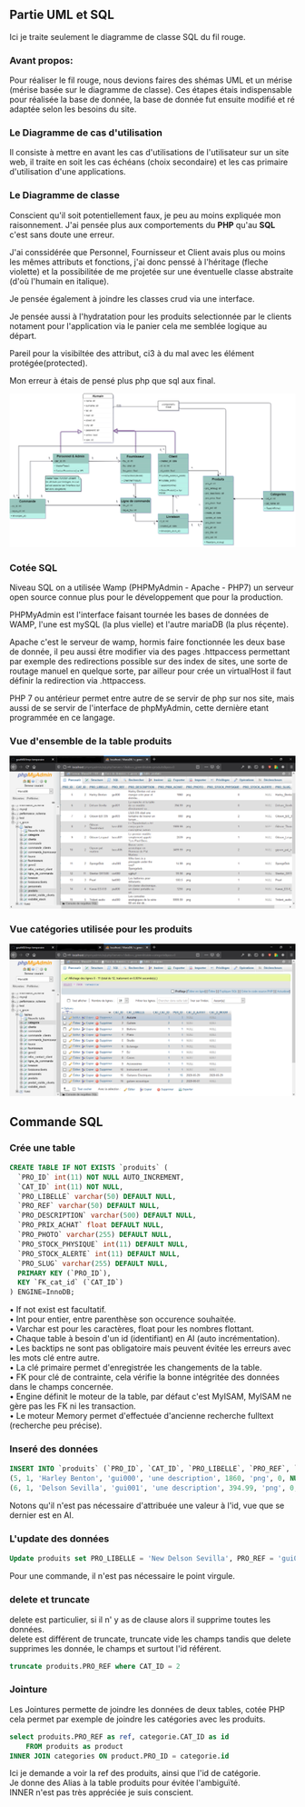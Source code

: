 ﻿## Partie UML et SQL
Ici je traite seulement le diagramme de classe SQL du fil rouge.

### Avant propos:
Pour réaliser le fil rouge, nous devions faires des shémas UML et un mérise (mérise basée sur le diagramme de classe). Ces étapes étais indispensable pour réalisée la base de donnée, la base de donnée fut ensuite modifié et ré adaptée selon les besoins du site.

### Le Diagramme de cas d'utilisation
Il consiste à mettre en avant les cas d'utilisations de l'utilisateur sur un site web, il traite en soit les cas échéans (choix secondaire) et les cas primaire d'utilisation d'une applications. 



### Le Diagramme de classe
Conscient qu'il soit potentiellement faux, je peu au moins expliquée mon raisonnement. J'ai pensée plus aux comportements du **PHP** qu'au **SQL** c'est sans doute une erreur.

J'ai conssidérée que Personnel, Fournisseur et Client avais plus ou moins les mêmes attributs et fonctions, j'ai donc penssé à l'héritage (fleche violette) et la possibilitée de me projetée sur une éventuelle classe abstraite (d'où l'humain en italique).

Je pensée également à joindre les classes crud via une interface.

Je pensée aussi à l'hydratation pour les produits selectionnée par le clients notament pour l'application via le panier cela me semblée logique au départ.

Pareil pour la visibiltée des attribut, ci3 à du mal avec les élément protégée(protected).

Mon erreur à étais de pensé plus php que sql aux final.

!['Diagramme de classe'](../_Part_sql_files/img/snSql.png)

### Cotée SQL
Niveau SQL on a utilisée Wamp (PHPMyAdmin - Apache - PHP7) un serveur open source connue plus pour le développement que pour la production.

PHPMyAdmin est l'interface faisant tournée les bases de données de WAMP, l'une est mySQL (la plus vielle) et l'autre mariaDB (la plus réçente).

Apache c'est le serveur de wamp, hormis faire fonctionnée les deux base de donnée, il peu aussi être modifier via des pages .httpaccess permettant par exemple des redirections possible sur des index de sites, une sorte de routage manuel en quelque sorte, par ailleur pour crée un virtualHost il faut définir la redirection via .httpaccess.

PHP 7 ou antérieur permet entre autre de se servir de php sur nos site, mais aussi de se servir de l'interface de phpMyAdmin, cette dernière etant programmée en ce langage.

### Vue d'ensemble de la table produits
!['Vue de base de donnée'](../_Part_sql_files/img/snSql1.png)

### Vue catégories utilisée pour les produits
!['Vue catégories de la base de données](../_Part_sql_files/img/snSql2.png)

## Commande SQL
### Crée une table

```sql
CREATE TABLE IF NOT EXISTS `produits` (
  `PRO_ID` int(11) NOT NULL AUTO_INCREMENT,
  `CAT_ID` int(11) NOT NULL,
  `PRO_LIBELLE` varchar(50) DEFAULT NULL,
  `PRO_REF` varchar(50) DEFAULT NULL,
  `PRO_DESCRIPTION` varchar(500) DEFAULT NULL,
  `PRO_PRIX_ACHAT` float DEFAULT NULL,
  `PRO_PHOTO` varchar(255) DEFAULT NULL,
  `PRO_STOCK_PHYSIQUE` int(11) DEFAULT NULL,
  `PRO_STOCK_ALERTE` int(11) DEFAULT NULL,
  `PRO_SLUG` varchar(255) DEFAULT NULL,
  PRIMARY KEY (`PRO_ID`),
  KEY `FK_cat_id` (`CAT_ID`)
) ENGINE=InnoDB;

```
•   If not exist est facultatif.  
•   Int pour entier, entre parenthèse son occurence souhaitée.  
•   Varchar est pour les caractères, float pour les nombres flottant.  
•   Chaque table à besoin d'un id (identifiant) en AI (auto incrémentation).  
•   Les backtips ne sont pas obligatoire mais peuvent évitée les erreurs avec les mots clé entre autre.  
•   La clé primaire permet d'enregistrée les changements de la table.  
•   FK pour clé de contrainte, cela vérifie la bonne intégritée des données dans le champs concernée.  
•   Engine définit le moteur de la table, par défaut c'est MyISAM, MyISAM ne gère pas les FK ni les transaction.   
•   Le moteur Memory permet d'effectuée d'ancienne recherche fulltext (recherche peu précise).

### Inseré des données
```sql
INSERT INTO `produits` (`PRO_ID`, `CAT_ID`, `PRO_LIBELLE`, `PRO_REF`, `PRO_DESCRIPTION`, `PRO_PRIX_ACHAT`, `PRO_PHOTO`, `PRO_STOCK_PHYSIQUE`, `PRO_STOCK_ALERTE`, `PRO_SLUG`) VALUES
(5, 1, 'Harley Benton', 'gui000', 'une description', 1860, 'png', 0, NULL, 'Harley_Benton'),
(6, 1, 'Delson Sevilla', 'gui001', 'une description', 394.99, 'png', 0, NULL, 'Delson_Sevilla');

```
Notons qu'il n'est pas nécessaire d'attribuée une valeur à l'id, vue que se dernier est en AI.

### L'update des données
```sql
Update produits set PRO_LIBELLE = 'New Delson Sevilla', PRO_REF = 'gui005' where PRO_ID = 6

```
Pour une commande, il n'est pas nécessaire le point virgule.  

### delete et truncate
delete est particulier, si il n' y as de clause alors il supprime toutes les données.  
delete est différent de truncate, truncate vide les champs tandis que delete supprimes les donnée, le champs et surtout l'id référent.

```sql
truncate produits.PRO_REF where CAT_ID = 2 

```

### Jointure
Les Jointures permette de joindre les données de deux tables, cotée PHP cela permet par exemple de joindre les catégories avec les produits.

```sql
select produits.PRO_REF as ref, categorie.CAT_ID as id
    FROM produits as product
INNER JOIN categories ON product.PRO_ID = categorie.id


```
Ici je demande a voir la ref des produits, ainsi que l'id de catégorie.  
Je donne des Alias à la table produits pour évitée l'ambiguïté.  
INNER n'est pas très appréciée je suis conscient.  







